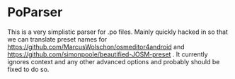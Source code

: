 # PoParser

This is a very simplistic parser for .po files. Mainly quickly hacked in so that we can translate preset names for https://github.com/MarcusWolschon/osmeditor4android and https://github.com/simonpoole/beautified-JOSM-preset . It currently ignores context and any other advanced options and probably should be fixed to do so.

